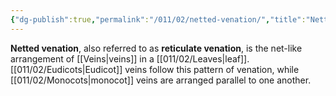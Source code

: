 ```yaml
---
{"dg-publish":true,"permalink":"/011/02/netted-venation/","title":"Netted Venation","tags":["BIOL412"],"noteIcon":"1","created":"2024-10-19T20:27:19.086-07:00","updated":"2024-09-26T15:21:53.007-07:00"}
---
```


**Netted venation**, also referred to as **reticulate venation**, is the net-like arrangement of [[Veins\|veins]] in a [[011/02/Leaves\|leaf]]. [[011/02/Eudicots\|Eudicot]] veins follow this pattern of venation, while [[011/02/Monocots\|monocot]] veins are arranged parallel to one another.